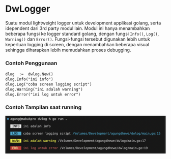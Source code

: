 # DwLogger
Suatu modul lightweight logger untuk development applikasi golang, serta idependent dari 3rd party modul lain.
Modul ini hanya menambahkan beberapa fungsi ke logger standard golang, dengan fungsi `Info()`, `Log()`, `Warning()` dan `Error()`.
Fungsi-fungsi tersebut digunakan lebih untuk keperluan logging di screen, dengan menambahkan beberapa visual sehingga diharapkan lebih memudahkan proses debugging. 

### Contoh Penggunaan
    dlog  :=  dwlog.New()
    dlog.Info("ini info")
    dlog.Log("coba screen logging script")
    dlog.Warning("ini adalah warning")
    dlog.Error("ini log untuk error")
    
### Contoh Tampilan saat running
![contoh tampilan](https://github.com/agungdhewe/dwlog/blob/main/ss.png)
